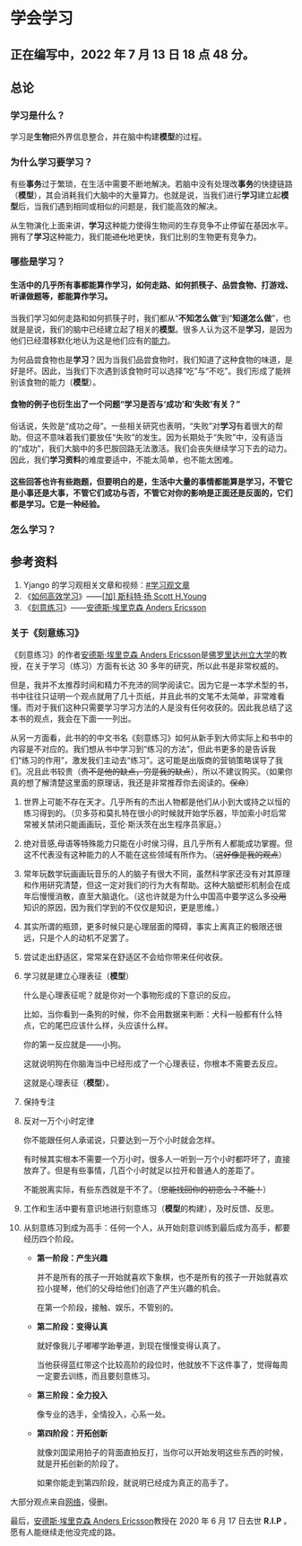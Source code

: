# 学会学习

## 正在编写中，2022 年 7 月 13 日 18 点 48 分。

## 总论

### **学习**是什么？

学习是**生物**把外界信息整合，并在脑中构建**模型**的过程。

### 为什么**学习**要学习？

有些**事务**过于繁琐，在生活中需要不断地解决。若脑中没有处理改**事务**的快捷链路（**模型**），其会消耗我们大脑中的大量算力。也就是说，当我们进行**学习**建立起**模型**后，当我们遇到相同或相似的问题是，我们能高效的解决。

从生物演化上面来讲，**学习**这种能力使得生物间的生存竞争不止停留在基因水平。拥有了**学习**这种能力，我们能~~进化~~地更快，我们比别的生物更有竞争力。

### 哪些是**学习**？

#### 生活中的几乎所有事都能算作**学习**，如何走路、如何抓筷子、品尝食物、打游戏、听课做题等，都能算作**学习**。

当我们学习如何走路和如何抓筷子时，我们都从“**不知怎么做**”到“**知道怎么做**”，也就是是说，我们的脑中已经建立起了相关的**模型**。很多人认为这不是**学习**，是因为他们已经潜移默化地认为这是他们应有的<u>能力</u>。

为何品尝食物也是**学习**？因为当我们品尝食物时，我们知道了这种食物的味道，是好是坏。因此，当我们下次遇到该食物时可以选择“吃”与“不吃”。我们形成了能辨别该食物的能力（**模型**）。

#### 食物的例子也衍生出了一个问题“学习是否与‘**成功**’和‘**失败**’有关？”

俗话说，失败是“成功之母”。一些相关研究也表明，“失败”对**学习**有着很大的帮助。但这不意味着我们要放任“失败”的发生。因为长期处于“失败”中，没有适当的“成功”，我们大脑中的多巴胺回路无法激活。我们会丧失继续学习下去的动力。因此，我们**学习资料**的难度要适中，不能太简单，也不能太困难。

#### 这些回答也许有些跑题，但要明白的是，生活中大量的事情都能算是学习，不管它是小事还是大事，不管它们成功与否，不管它对你的影响是正面还是反面的，它们都是学习。它是一种经验。

### 怎么**学习**？

## 参考资料

1. Yjango 的学习观相关文章和视频：[#学习观文章](https://mp.weixin.qq.com/mp/appmsgalbum?__biz=MzIxNDI5MDk0MQ==&action=getalbum&album_id=1342746447506374657)
2. 《[如何高效学习](https://read.douban.com/ebook/2561842/)》——[[加] 斯科特·扬 Scott H.Young](https://read.douban.com/search?q=%5B%E5%8A%A0%5D%20%E6%96%AF%E7%A7%91%E7%89%B9%C2%B7%E6%89%AC)
3. 《[刻意练习](https://book.douban.com/subject/26895993/)》——[安德斯·埃里克森 Anders Ericsson](https://book.douban.com/author/4610960/)

### 关于《刻意练习》

《刻意练习》的作者[安德斯·埃里克森 Anders Ericsson](https://en.wikipedia.org/wiki/K._Anders_Ericsson)是[佛罗里达州立大学](https://en.wikipedia.org/wiki/Florida_State_University "Florida State University")的教授，在关于学习（练习）方面有长达 30 多年的研究，所以此书是非常权威的。

但是，我并不太推荐时间和精力不充沛的同学阅读它。因为它是一本学术型的书，书中往往只证明一个观点就用了几十页纸，并且此书的文笔不太简单，非常难看懂。而对于我们这种只需要学习学习方法的人是没有任何收获的。因此我总结了这本书的观点，我会在下面一一列出。

从另一方面看，此书的的中文书名《刻意练习》如何从新手到大师实际上和书中的内容是不对应的。我们想从书中学习到“练习的方法”，但此书更多的是告诉我们“练习的作用”，激发我们主动去“练习”。这可能是出版商的营销策略误导了我们。况且此书较贵（~~贵不是他的缺点，穷是我的缺点~~），所以不建议购买。（如果你真的想了解清楚这里面的原理话，我还是非常推荐你去阅读的。~~保命~~）

1. 世界上可能不存在天才。几乎所有的杰出人物都是他们从小到大或持之以恒的练习得到的。（贝多芬和莫扎特在很小的时候就开始学乐器，毕加索小时后常常被关禁闭只能画画玩，亚伦·斯沃茨在出生程序员家庭。）
2. 绝对音感,母语等特殊能力只能在小时侯习得，且几乎所有人都能成功掌握。但这不代表没有这种能力的人不能在这些领域有所作为。（~~这好像是我的观点~~）
3. 常年玩数学玩画画玩音乐的人的脑子有很大不同，虽然科学家还没有对其原理和作用研究清楚，但这一定对我们的行为大有帮助。这种大脑塑形机制会在成年后慢慢消散，直至大脑退化。（这也许就是为什么中国高中要学这么多~~没用~~知识的原因，因为我们学到的不仅仅是知识，更是思维。）
4. 其实所谓的瓶颈，更多时候只是心理层面的障碍，事实上离真正的极限还很远，只是个人的动机不足罢了。
5. 尝试走出舒适区，常常呆在舒适区不会给你带来任何收获。
6. 学习就是建立心理表征（**模型**）

   什么是心理表征呢？就是你对一个事物形成的下意识的反应。

   比如，当你看到一条狗的时候，你不会用数据来判断：犬科一般都有什么特点，它的尾巴应该什么样，头应该什么样。

   你的第一反应就是——小狗。

   这就说明狗在你脑海当中已经形成了一个心理表征，你根本不需要去反应。

   这就是心理表征（**模型**）。

7. 保持专注
8. 反对一万个小时定律

   你不能跟任何人承诺说，只要达到一万个小时就会怎样。

   有时候其实根本不需要一个万小时，很多人一听到一万个小时都吓坏了，直接放弃了。但是有些事情，几百个小时就足以拉开和普通人的差距了。

   不能脱离实际，有些东西就是干不了。（~~您能找回你的初恋么？不能！~~）

9. 工作和生活中要有意识地进行刻意练习（**模型**的构建），及时反馈、反思。
10. 从刻意练习到成为高手：任何一个人，从开始刻意训练到最后成为高手，都要经历四个阶段。

    - **第一阶段：产生兴趣**

      并不是所有的孩子一开始就喜欢下象棋，也不是所有的孩子一开始就喜欢拉小提琴，他们的父母给他们创造了产生兴趣的机会。

      在第一个阶段，接触、娱乐，不管别的。

    - **第二阶段：变得认真**

      就好像我儿子嘟嘟学跆拳道，到现在慢慢变得认真了。

      当他获得蓝红带这个比较高阶的段位时，他就放不下这件事了，觉得每周一定要去训练，而且要刻意练习。

    - **第三阶段：全力投入**

      像专业的选手，全情投入，心系一处。

    - **第四阶段：开拓创新**

      就像刘国梁用拍子的背面直拍反打，当你可以开始发明这些东西的时候，就是开拓创新的阶段了。

      如果你能走到第四阶段，就说明已经成为真正的高手了。

大部分观点来自[网络](https://www.sohu.com/a/403764702_488677)，侵删。

最后，[安德斯·埃里克森 Anders Ericsson](https://en.wikipedia.org/wiki/K._Anders_Ericsson)教授在 2020 年 6 月 17 日去世 **R.I.P** 。 愿有人能继续走他没完成的路。
